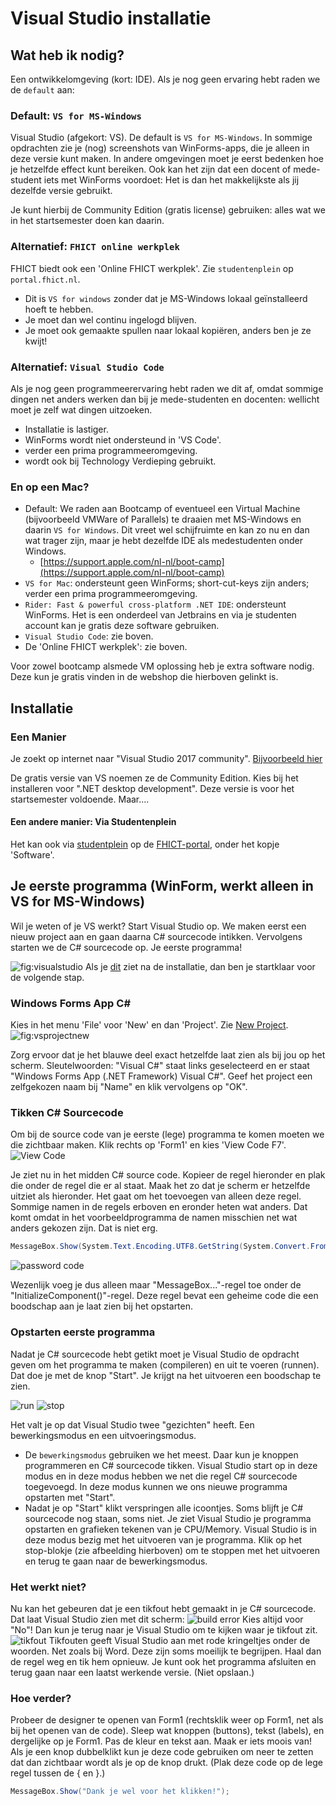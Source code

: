 # Visual Studio installatie

## Wat heb ik nodig?

Een ontwikkelomgeving (kort: IDE). Als je nog geen ervaring hebt raden we de `default` aan:

### Default: `VS for MS-Windows`

Visual Studio (afgekort: VS). De default is
`VS for MS-Windows`. In sommige opdrachten zie je (nog) screenshots van WinForms-apps, die je alleen in deze versie kunt maken. In andere omgevingen moet je eerst bedenken hoe je hetzelfde effect kunt bereiken. Ook kan het zijn dat een docent of mede-student iets met WinForms voordoet: Het is dan het makkelijkste als jij dezelfde versie gebruikt.

Je kunt hierbij de Community Edition (gratis license) gebruiken: alles wat we in het startsemester doen kan daarin.



### Alternatief: `FHICT online werkplek`

FHICT biedt ook een 'Online FHICT werkplek'. Zie `studentenplein` op `portal.fhict.nl`.

+ Dit is `VS for windows` zonder dat je MS-Windows lokaal geïnstalleerd hoeft te hebben.
+ Je moet dan wel continu ingelogd blijven.
+ Je moet ook gemaakte spullen naar lokaal kopiëren, anders ben je ze kwijt!


### Alternatief: `Visual Studio Code`

Als je nog geen programmeerervaring hebt raden we dit af, omdat sommige dingen net anders werken dan bij je mede-studenten en docenten: wellicht moet je zelf wat dingen uitzoeken.

+ Installatie is lastiger.
+ WinForms wordt niet ondersteund in 'VS Code'.
+ verder een prima programmeeromgeving.
+ wordt ook bij Technology Verdieping gebruikt.

### En op een Mac?


+ Default: We raden aan Bootcamp of eventueel een Virtual Machine (bijvoorbeeld VMWare of Parallels) te draaien met MS-Windows en daarin `VS for Windows`. Dit vreet wel schijfruimte en kan zo nu en dan wat trager zijn, maar je hebt dezelfde IDE als medestudenten onder Windows.
  + [https://support.apple.com/nl-nl/boot-camp](https://support.apple.com/nl-nl/boot-camp)
+ `VS for Mac`: ondersteunt geen WinForms; short-cut-keys zijn anders; verder een prima programmeeromgeving.
+   `Rider: Fast & powerful cross-platform .NET IDE`: ondersteunt WinForms. Het is een onderdeel van Jetbrains en via je studenten account kan je gratis deze software gebruiken. 
+ `Visual Studio Code`: zie boven.
+ De 'Online FHICT werkplek': zie boven.

Voor zowel bootcamp alsmede VM oplossing heb je extra software nodig. Deze kun je gratis vinden in de webshop die hierboven gelinkt is.


## Installatie

### Een Manier
Je zoekt op internet naar &quot;Visual Studio 2017 community&quot;.
[Bijvoorbeeld hier](https://visualstudio.microsoft.com/vs/)

De gratis versie van VS noemen ze de Community Edition.
Kies bij het installeren voor &quot;.NET desktop development&quot;.
Deze versie is voor het startsemester voldoende. Maar....

#### Een andere manier: Via Studentenplein
Het kan ook via [studentplein](https://portal.fhict.nl/Studentenplein/SitePages/Home.aspx)
op de
[FHICT-portal](https://portal.fhict.nl),
onder het kopje 'Software'.


## Je eerste programma (WinForm, werkt alleen in VS for MS-Windows)

Wil je weten of je VS werkt? Start Visual Studio op. We maken eerst een nieuw project aan en gaan daarna C# sourcecode intikken. Vervolgens starten we de C# sourcecode op. Je eerste programma!

![fig:visualstudio](figures/VS080-done.png "Dit is Visual Studio")
Als je
[dit]()
ziet na de installatie, dan ben je startklaar voor de volgende stap.

### Windows Forms App C#

Kies in het menu 'File' voor 'New' en dan 'Project'.
Zie
[New Project]().
![fig:vsprojectnew](figures/VS090-newproject.png "Dit is Visual Studio")


Zorg ervoor dat je het blauwe deel exact hetzelfde laat zien als bij jou op het scherm.
Sleutelwoorden: &quot;Visual C#&quot; staat links geselecteerd en er staat
&quot;Windows Forms App (.NET Framework) Visual C#&quot;.
Geef het project een zelfgekozen naam bij &quot;Name&quot; en klik vervolgens op &quot;OK&quot;.

### Tikken C# Sourcecode
Om bij de source code van je eerste (lege) programma te komen
moeten we die zichtbaar maken. Klik rechts op 'Form1' en kies 'View Code F7'.
![](figures/viewcode.png "View Code")

Je ziet nu in het midden C# source code.
Kopieer de regel hieronder en plak die onder de regel die er al staat.
Maak het zo dat je scherm er hetzelfde uitziet als hieronder.
Het gaat om het toevoegen van alleen deze regel.
Sommige namen in de regels erboven en eronder heten wat anders.
Dat komt omdat in het voorbeeldprogramma de namen
misschien net wat anders gekozen zijn. Dat is niet erg.

```cs
MessageBox.Show(System.Text.Encoding.UTF8.GetString(System.Convert.FromBase64String("SGVsbG8gV29ybGQh")));
```

![](figures/vspasswordcodehello.png "password code")

Wezenlijk voeg je dus alleen maar &quot;MessageBox...&quot;-regel toe onder de &quot;InitializeComponent()&quot;-regel.
Deze regel bevat een geheime code die een boodschap aan je laat zien bij het opstarten.

### Opstarten eerste programma

Nadat je C# sourcecode hebt getikt moet je Visual Studio de opdracht geven
om het programma te maken (compileren) en uit te voeren (runnen).
Dat doe je met de knop &quot;Start&quot;. Je krijgt na het uitvoeren een boodschap te zien.



![](figures/runstop_run.png "run")
![](figures/runstop_stop.png "stop")

Het valt je op dat Visual Studio twee &quot;gezichten&quot; heeft.
Een bewerkingsmodus en een uitvoeringsmodus.

- De `bewerkingsmodus` gebruiken we het meest. Daar kun je knoppen programmeren en C# sourcecode tikken. Visual Studio start op in deze modus en in deze modus hebben we net die regel C# sourcecode toegevoegd. In deze modus kunnen we ons nieuwe programma opstarten met &quot;Start&quot;.
- Nadat je op &quot;Start&quot; klikt verspringen alle icoontjes. Soms blijft je C# sourcecode nog staan, soms niet. Je ziet Visual Studio je programma opstarten en grafieken tekenen van je CPU/Memory. Visual Studio is in deze modus bezig met het uitvoeren van je programma. Klik op het stop-blokje (zie afbeelding hierboven) om te stoppen met het uitvoeren en terug te gaan naar de bewerkingsmodus.

### Het werkt niet?

Nu kan het gebeuren dat je een tikfout hebt gemaakt in je C# sourcecode. Dat laat Visual Studio zien met dit scherm:
![](figures/vsbuilderror.png "build error")
Kies altijd voor &quot;No&quot;! Dan kun je terug naar je Visual Studio om te kijken waar je tikfout zit.
![](figures/vstikfout.png "tikfout")
Tikfouten geeft Visual Studio aan met rode kringeltjes onder de woorden.
Net zoals bij Word. Deze zijn soms moeilijk te begrijpen.
Haal dan de regel weg en tik hem opnieuw.
Je kunt ook het programma afsluiten en terug gaan
naar een laatst werkende versie. (Niet opslaan.)

### Hoe verder?

Probeer de designer te openen van Form1 (rechtsklik weer op Form1,
net als bij het openen van de code).
Sleep wat knoppen (buttons), tekst (labels), en dergelijke op je Form1.
Pas de kleur en tekst aan. Maak er iets moois van!
Als je een knop dubbelklikt kun je deze code gebruiken om neer te zetten
dat dan zichtbaar wordt als je op de knop drukt.
(Plak deze code op de lege regel tussen de { en }.)

```cs
MessageBox.Show("Dank je wel voor het klikken!");
```

